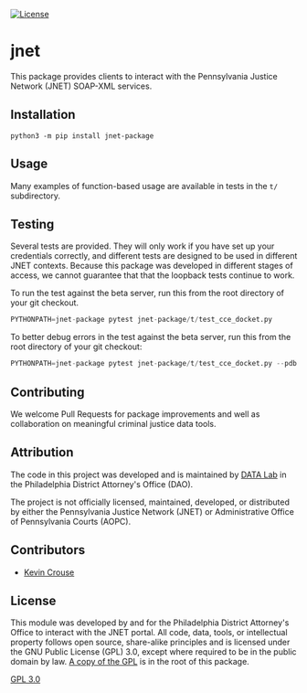 [![License](https://img.shields.io/badge/License-GPLv3-blue.svg)](https://opensource.org/licenses/GPL-3.0)

# jnet

This package provides clients to interact with the Pennsylvania Justice Network (JNET) SOAP-XML services.

## Installation

    python3 -m pip install jnet-package

## Usage

Many examples of function-based usage are available in tests in the `t/` subdirectory. 

## Testing

Several tests are provided. They will only work if you have set up your credentials correctly, and different tests are designed to be used in different JNET contexts. Because this package was developed in different stages of access, we cannot guarantee that that the loopback tests continue to work.

To run the test against the beta server, run this from the root directory of your git checkout.

```python
PYTHONPATH=jnet-package pytest jnet-package/t/test_cce_docket.py
```

To better debug errors in the test against the beta server, run this from the root directory of your git checkout:

```python
PYTHONPATH=jnet-package pytest jnet-package/t/test_cce_docket.py --pdb -vv -s
```


## Contributing

We welcome Pull Requests for package improvements and well as collaboration on meaningful criminal justice data tools.

## Attribution

The code in this project was developed and is maintained by [DATA Lab](https://phillyda.org/data-lab/) in the Philadelphia District Attorney's Office (DAO). 

The project is not officially licensed, maintained, developed, or distributed by either the Pennsylvania Justice Network (JNET) or Administrative Office of Pennsylvania Courts (AOPC).

## Contributors 

* [Kevin Crouse](mailto:kevin.crouse@phila.gov)

## License

This module was developed by and for the Philadelphia District Attorney's Office to interact with the JNET portal. All code, data, tools, or intellectual property follows open source, share-alike principles and is licensed under the GNU Public License (GPL) 3.0, except where required to be in the public domain by law. [A copy of the GPL](LICENSE) is in the root of this package.

[GPL 3.0](https://opensource.org/licenses/GPL-3.0)
